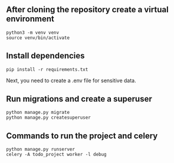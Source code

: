 ## After cloning the repository create a virtual environment
```
python3 -m venv venv
source venv/bin/activate
```

## Install dependencies
`pip install -r requirements.txt`

Next, you need to create a .env file for sensitive data.

## Run migrations and create a superuser
```
python manage.py migrate
python manage.py createsuperuser
```

## Commands to run the project and celery
```
python manage.py runserver
celery -A todo_project worker -l debug
```